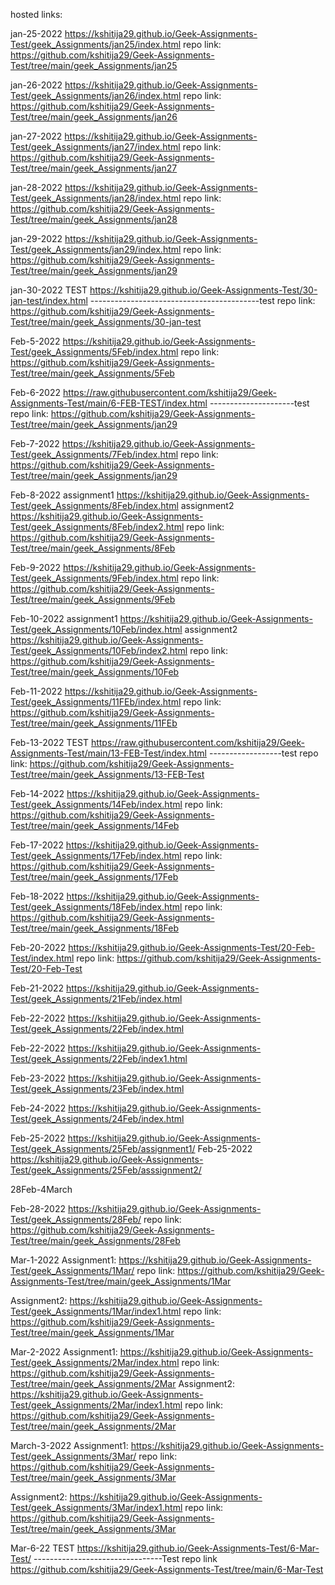 hosted links:

 jan-25-2022 https://kshitija29.github.io/Geek-Assignments-Test/geek_Assignments/jan25/index.html
repo link: https://github.com/kshitija29/Geek-Assignments-Test/tree/main/geek_Assignments/jan25

 jan-26-2022 https://kshitija29.github.io/Geek-Assignments-Test/geek_Assignments/jan26/index.html 
repo link: https://github.com/kshitija29/Geek-Assignments-Test/tree/main/geek_Assignments/jan26

 jan-27-2022 https://kshitija29.github.io/Geek-Assignments-Test/geek_Assignments/jan27/index.html 
repo link: https://github.com/kshitija29/Geek-Assignments-Test/tree/main/geek_Assignments/jan27

 jan-28-2022 https://kshitija29.github.io/Geek-Assignments-Test/geek_Assignments/jan28/index.html
repo link: https://github.com/kshitija29/Geek-Assignments-Test/tree/main/geek_Assignments/jan28

 jan-29-2022 https://kshitija29.github.io/Geek-Assignments-Test/geek_Assignments/jan29/index.html
repo link: https://github.com/kshitija29/Geek-Assignments-Test/tree/main/geek_Assignments/jan29


jan-30-2022 TEST https://kshitija29.github.io/Geek-Assignments-Test/30-jan-test/index.html ------------------------------------------test
repo link: https://github.com/kshitija29/Geek-Assignments-Test/tree/main/geek_Assignments/30-jan-test


Feb-5-2022 https://kshitija29.github.io/Geek-Assignments-Test/geek_Assignments/5Feb/index.html
repo link: https://github.com/kshitija29/Geek-Assignments-Test/tree/main/geek_Assignments/5Feb

Feb-6-2022 https://raw.githubusercontent.com/kshitija29/Geek-Assignments-Test/main/6-FEB-TEST/index.html ---------------------test
repo link: https://github.com/kshitija29/Geek-Assignments-Test/tree/main/geek_Assignments/jan29

Feb-7-2022 https://kshitija29.github.io/Geek-Assignments-Test/geek_Assignments/7Feb/index.html
repo link: https://github.com/kshitija29/Geek-Assignments-Test/tree/main/geek_Assignments/jan29

Feb-8-2022 assignment1 https://kshitija29.github.io/Geek-Assignments-Test/geek_Assignments/8Feb/index.html 
assignment2 https://kshitija29.github.io/Geek-Assignments-Test/geek_Assignments/8Feb/index2.html
repo link: https://github.com/kshitija29/Geek-Assignments-Test/tree/main/geek_Assignments/8Feb

Feb-9-2022 https://kshitija29.github.io/Geek-Assignments-Test/geek_Assignments/9Feb/index.html
repo link: https://github.com/kshitija29/Geek-Assignments-Test/tree/main/geek_Assignments/9Feb


Feb-10-2022
 assignment1 
https://kshitija29.github.io/Geek-Assignments-Test/geek_Assignments/10Feb/index.html 
assignment2 
https://kshitija29.github.io/Geek-Assignments-Test/geek_Assignments/10Feb/index2.html
repo link: https://github.com/kshitija29/Geek-Assignments-Test/tree/main/geek_Assignments/10Feb


Feb-11-2022 https://kshitija29.github.io/Geek-Assignments-Test/geek_Assignments/11FEb/index.html
repo link: https://github.com/kshitija29/Geek-Assignments-Test/tree/main/geek_Assignments/11FEb


Feb-13-2022 TEST https://raw.githubusercontent.com/kshitija29/Geek-Assignments-Test/main/13-FEB-Test/index.html ------------------test
repo link: https://github.com/kshitija29/Geek-Assignments-Test/tree/main/geek_Assignments/13-FEB-Test

Feb-14-2022 https://kshitija29.github.io/Geek-Assignments-Test/geek_Assignments/14Feb/index.html
repo link: https://github.com/kshitija29/Geek-Assignments-Test/tree/main/geek_Assignments/14Feb

Feb-17-2022 https://kshitija29.github.io/Geek-Assignments-Test/geek_Assignments/17Feb/index.html
repo link: https://github.com/kshitija29/Geek-Assignments-Test/tree/main/geek_Assignments/17Feb

Feb-18-2022 https://kshitija29.github.io/Geek-Assignments-Test/geek_Assignments/18Feb/index.html
repo link: https://github.com/kshitija29/Geek-Assignments-Test/tree/main/geek_Assignments/18Feb

Feb-20-2022 https://kshitija29.github.io/Geek-Assignments-Test/20-Feb-Test/index.html
repo link: https://github.com/kshitija29/Geek-Assignments-Test/20-Feb-Test


Feb-21-2022 https://kshitija29.github.io/Geek-Assignments-Test/geek_Assignments/21Feb/index.html


Feb-22-2022 https://kshitija29.github.io/Geek-Assignments-Test/geek_Assignments/22Feb/index.html


Feb-22-2022 https://kshitija29.github.io/Geek-Assignments-Test/geek_Assignments/22Feb/index1.html


Feb-23-2022 https://kshitija29.github.io/Geek-Assignments-Test/geek_Assignments/23Feb/index.html



Feb-24-2022 https://kshitija29.github.io/Geek-Assignments-Test/geek_Assignments/24Feb/index.html


Feb-25-2022 https://kshitija29.github.io/Geek-Assignments-Test/geek_Assignments/25Feb/assignment1/
Feb-25-2022 https://kshitija29.github.io/Geek-Assignments-Test/geek_Assignments/25Feb/asssignment2/


28Feb-4March

Feb-28-2022
https://kshitija29.github.io/Geek-Assignments-Test/geek_Assignments/28Feb/
repo link: https://github.com/kshitija29/Geek-Assignments-Test/tree/main/geek_Assignments/28Feb

Mar-1-2022 
Assignment1:
https://kshitija29.github.io/Geek-Assignments-Test/geek_Assignments/1Mar/
 repo link: https://github.com/kshitija29/Geek-Assignments-Test/tree/main/geek_Assignments/1Mar

Assignment2:
https://kshitija29.github.io/Geek-Assignments-Test/geek_Assignments/1Mar/index1.html
 repo link: https://github.com/kshitija29/Geek-Assignments-Test/tree/main/geek_Assignments/1Mar


Mar-2-2022
Assignment1:
 https://kshitija29.github.io/Geek-Assignments-Test/geek_Assignments/2Mar/index.html 
repo link: https://github.com/kshitija29/Geek-Assignments-Test/tree/main/geek_Assignments/2Mar
Assignment2:
https://kshitija29.github.io/Geek-Assignments-Test/geek_Assignments/2Mar/index1.html 
repo link: https://github.com/kshitija29/Geek-Assignments-Test/tree/main/geek_Assignments/2Mar

March-3-2022
Assignment1:
https://kshitija29.github.io/Geek-Assignments-Test/geek_Assignments/3Mar/
repo link: https://github.com/kshitija29/Geek-Assignments-Test/tree/main/geek_Assignments/3Mar

Assignment2:
https://kshitija29.github.io/Geek-Assignments-Test/geek_Assignments/3Mar/index1.html
repo link: https://github.com/kshitija29/Geek-Assignments-Test/tree/main/geek_Assignments/3Mar

Mar-6-22 TEST
https://kshitija29.github.io/Geek-Assignments-Test/6-Mar-Test/    --------------------------------Test
repo link
https://github.com/kshitija29/Geek-Assignments-Test/tree/main/6-Mar-Test
